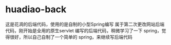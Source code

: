 # huadiao-back
这是花凋的后端代码，使用的是自制的小型Spring编写
属于第二次更改网站后端代码，刚开始是全用的原生servlet 编写的后端代码，稍微学习了一下 spring，觉得很好，所以自己自制了一个简单的 spring，来继续写后端代码
